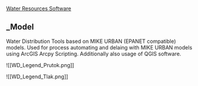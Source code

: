 [Water Resources Software](https://water.usgs.gov/software/lists/alphabetical)



## _Model
Water Distribution Tools based on MIKE URBAN (EPANET compatible) models. Used for process automating and delaing with MIKE URBAN models using ArcGIS Arcpy Scripting. Additionally also usage of QGIS software.


![[WD_Legend_Prutok.png]]

![[WD_Legend_Tlak.png]]